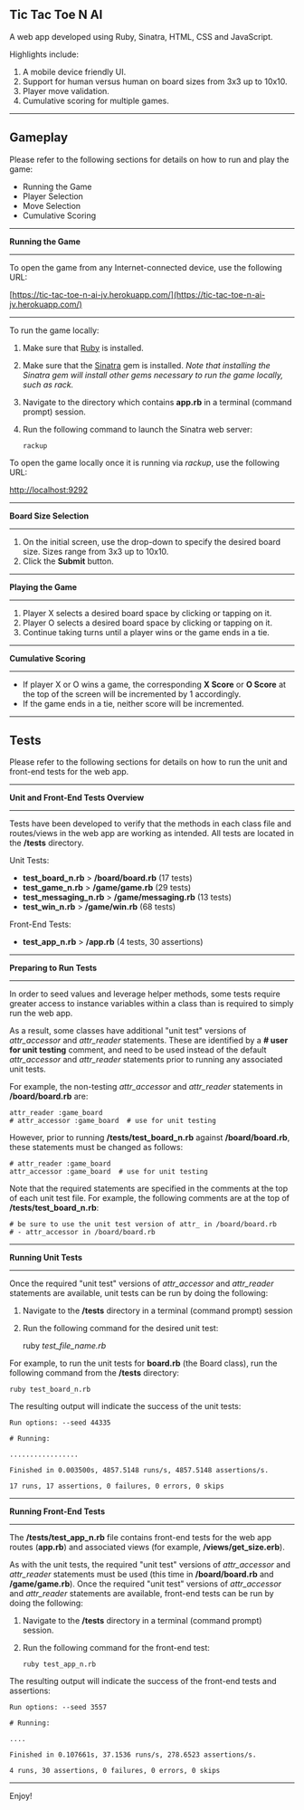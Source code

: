 ## Tic Tac Toe N AI ##

A web app developed using Ruby, Sinatra, HTML, CSS and JavaScript.

Highlights include:

1. A mobile device friendly UI.
2. Support for human versus human on board sizes from 3x3 up to 10x10.
3. Player move validation.
4. Cumulative scoring for multiple games.

----------

## Gameplay ##

Please refer to the following sections for details on how to run and play the game:

- Running the Game
- Player Selection
- Move Selection
- Cumulative Scoring

----------

**Running the Game**

----------

To open the game from any Internet-connected device, use the following URL:

[https://tic-tac-toe-n-ai-jv.herokuapp.com/](https://tic-tac-toe-n-ai-jv.herokuapp.com/)

----------

To run the game locally:

1. Make sure that [Ruby](https://www.ruby-lang.org/en/documentation/installation/) is installed.
2. Make sure that the [Sinatra](https://github.com/sinatra/sinatra) gem is installed.  *Note that installing the Sinatra gem will install other gems necessary to run the game locally, such as rack.*
3. Navigate to the directory which contains **app.rb** in a terminal (command prompt) session.
4. Run the following command to launch the Sinatra web server:

	`rackup`

To open the game locally once it is running via *rackup*, use the following URL:

[http://localhost:9292](http://localhost:9292/)

----------

**Board Size Selection**

----------

1. On the initial screen, use the drop-down to specify the desired board size.  Sizes range from 3x3 up to 10x10.
2. Click the **Submit** button.

----------

**Playing the Game**

----------

1. Player X selects a desired board space by clicking or tapping on it.
2. Player O selects a desired board space by clicking or tapping on it.
3. Continue taking turns until a player wins or the game ends in a tie.

----------

**Cumulative Scoring**

----------

- If player X or O wins a game, the corresponding **X Score** or **O Score** at the top of the screen will be incremented by 1 accordingly.
- If the game ends in a tie, neither score will be incremented.

----------

## Tests ##

Please refer to the following sections for details on how to run the unit and front-end tests for the web app.

----------

**Unit and Front-End Tests Overview**

----------

Tests have been developed to verify that the methods in each class file and routes/views in the web app are working as intended.  All tests are located in the **/tests** directory.

Unit Tests:

- **test\_board_n.rb** > **/board/board.rb** (17 tests)
- **test\_game_n.rb** > **/game/game.rb** (29 tests)
- **test\_messaging_n.rb** > **/game/messaging.rb** (13 tests)
- **test\_win_n.rb** > **/game/win.rb** (68 tests)

Front-End Tests:

- **test_app_n.rb** > **/app.rb** (4 tests, 30 assertions)

----------

**Preparing to Run Tests**

----------
In order to seed values and leverage helper methods, some tests require greater access to instance variables within a class than is required to simply run the web app.

As a result, some classes have additional "unit test" versions of *attr\_accessor* and *attr\_reader* statements.  These  are identified by a **# user for unit testing** comment, and need to be used instead of  the default *attr\_accessor* and *attr\_reader* statements prior to running any associated unit tests.

For example, the non-testing *attr\_accessor* and *attr\_reader* statements in **/board/board.rb** are:

	attr_reader :game_board
	# attr_accessor :game_board  # use for unit testing

However, prior to running **/tests/test\_board_n.rb** against **/board/board.rb**, these statements must be changed as follows:

	# attr_reader :game_board
	attr_accessor :game_board  # use for unit testing

Note that the required statements are specified in the comments at the top of each unit test file.  For example, the following comments are at the top of **/tests/test\_board_n.rb**:

    # be sure to use the unit test version of attr_ in /board/board.rb
    # - attr_accessor in /board/board.rb

----------

**Running Unit Tests**

----------

Once the required "unit test" versions of *attr\_accessor* and *attr\_reader* statements are available, unit tests can be run by doing the following:

1. Navigate to the **/tests** directory in a terminal (command prompt) session
2. Run the following command for the desired unit test:<br>

    ruby *test\_file\_name.rb*

For example, to run the unit tests for **board.rb** (the Board class), run the following command from the **/tests** directory:

	ruby test_board_n.rb

The resulting output will indicate the success of the unit tests:

	Run options: --seed 44335

	# Running:

	.................

	Finished in 0.003500s, 4857.5148 runs/s, 4857.5148 assertions/s.

	17 runs, 17 assertions, 0 failures, 0 errors, 0 skips

----------

**Running Front-End Tests**

----------

The **/tests/test\_app\_n.rb** file contains front-end tests for the web app routes (**app.rb**) and associated views (for example, **/views/get_size.erb**).

As with the unit tests, the required "unit test" versions of *attr\_accessor* and *attr\_reader* statements must be used (this time in **/board/board.rb** and **/game/game.rb**).  Once the required "unit test" versions of *attr\_accessor* and *attr\_reader* statements are available, front-end tests can be run by doing the following:

1. Navigate to the **/tests** directory in a terminal (command prompt) session.
2. Run the following command for the front-end test:

	`ruby test_app_n.rb`

The resulting output will indicate the success of the front-end tests and assertions:

	Run options: --seed 3557

	# Running:

	....

	Finished in 0.107661s, 37.1536 runs/s, 278.6523 assertions/s.

	4 runs, 30 assertions, 0 failures, 0 errors, 0 skips

----------

Enjoy!